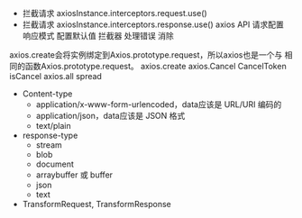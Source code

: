 + 拦截请求 axiosInstance.interceptors.request.use()
+ 拦截请求 axiosInstance.interceptors.response.use()
axios API
请求配置
响应模式
配置默认值
拦截器
处理错误
消除

axios.create会将实例绑定到Axios.prototype.request，所以axios也是一个与 相同的函数Axios.prototype.request。
axios.create
axios.Cancel
CancelToken
isCancel
axios.all
spread


+ Content-type
  + application/x-www-form-urlencoded，data应该是 URL/URI 编码的
  + application/json，data应该是 JSON 格式
  + text/plain
+ response-type
  + stream
  + blob
  + document
  + arraybuffer 或 buffer
  + json
  + text
+ TransformRequest, TransformResponse
